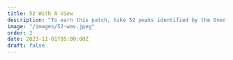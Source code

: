 ```yaml
---
title: 52 With A View 
description: "To earn this patch, hike 52 peaks identified by the Over The Hill Hikers group" 
image: "/images/52-wav.jpeg"
order: 2
date: 2023-11-01T05:00:00Z
draft: false
---
```


